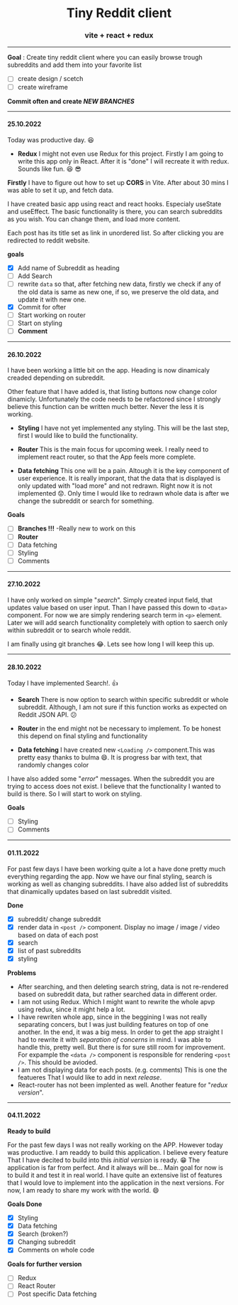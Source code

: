# <center>Tiny Reddit client</center>
### <center>vite + react + redux</center>
---
**Goal** : Create tiny reddit client where you can easily browse trough subreddits and add them into your favorite list

- [ ] create design / scetch
- [ ] create wireframe

**Commit often and create *NEW BRANCHES***

---
#### 25.10.2022

Today was productive day. :satisfied:

- **Redux**
  I might not even use Redux for this project. Firstly I am going to write this app only in React. After it is "done" I will recreate it with redux. Sounds like fun. :laughing: :sunglasses:

**Firstly** I have to figure out how to set up **CORS** in Vite. After about 30 mins I was able to set it up, and fetch data.

I have created basic app using react and react hooks. Especialy useState and useEffect.
The basic functionality is there, you can search subreddits as you wish. You can change them, and load more content.

Each post has its title set as link in unordered list. So after clicking you are redirected to reddit website.

**goals**
- [x] Add name of Subreddit as heading
- [ ] Add Search
- [ ] rewrite <code>data</code> so that, after fetching new data, firstly we check if any of the old data is same as new one, if so, we preserve the old data, and update it with new one.
- [x] Commit for ofter
- [ ] Start working on router
- [ ] Start on styling
- [ ] **Comment**

---
#### 26.10.2022

I have been working a little bit on the app. Heading is now dinamicaly creaded depending on subreddit.

Other feature that I have added is, that listing buttons now change color dinamicly. Unfortunately the code needs to be refactored since I strongly believe this function can be written much better. Never the less it is working.

- **Styling**
  I have not yet implemented any styling. This will be the last step, first I would like to build the functionality.

- **Router**
  This is the main focus for upcoming week. I really need to implement react router, so that the App feels more complete. 

- **Data fetching**
  This one will be a pain. Altough it is the key component of user experience. It is really imporant, that the data that is displayed is only updated with "load more" and not redrawn. Right now it is not implemented :worried:. Only time I would like to redrawn whole data is after we change the subreddit or search for something.

**Goals**
- [ ] **Branches !!!** -Really new to work on this
- [ ] **Router**
- [ ] Data fetching
- [ ] Styling
- [ ] Comments

---
#### 27.10.2022

I have only worked on simple "*search*". Simply created input field, that updates value based on user input. Than I have passed this down to `<Data>` component. For now we are simply rendering search term in `<p>` element. Later we will add search functionality completely with option to saerch only within subreddit or to search whole reddit.

I am finally using git branches :joy:. Lets see how long I will keep this up. 

---
#### 28.10.2022
Today I have implemented Search!. :thumbsup:

- **Search**
There is now option to search within specific subreddit or whole subreddit. Although, I am not sure if this function works as expected on Reddit JSON API. :confused:

- **Router** 
  in the end might not be necessary to implement. To be honest this depend on final styling and functionality

- **Data fetching** 
 I have created new `<Loading />` component.This was pretty easy thanks to bulma :smile:. It is progress bar with text, that randomly changes color

I have also added some "*error*" messages. When the subreddit you are trying to access does not exist. I believe that the functionality I wanted to build is there. So I will start to work on styling.

**Goals**

- [ ] Styling
- [ ] Comments

---
#### 01.11.2022
For past few days I have been working quite a lot a have done pretty much everything regarding the app. Now we have our final styling, search is working as well as changing subreddits. I have also added list of subreddits that dinamically updates based on last subreddit visited.

**Done**
- [x] subreddit/ change subreddit
- [x] render data in `<post />` component. Display no image / image / video based on data of each post
- [x] search
- [x] list of past subreddits
- [x] styling

**Problems**
- After searching, and then deleting search string, data is not re-rendered based on subreddit data, but rather searched data in different order.
- I am not using Redux. Which I might want to rewrite the whole apvp using redux, since it might help a lot.
- I have rewriten whole app, since in the beggining I was not really separating concers, but I was just building features on top of one another. In the end, it was a big mess. In order to get the app straight I had to rewrite it with *separation of concerns* in mind. I was able to handle this, pretty well. But there is for sure still room for improvement. For expample the `<data />` component is responsible for rendering `<post />`. This should be avioded.
- I am not displaying data for each posts. (e.g. comments) This is one the featueres That I would like to add in next *release*.
- React-router has not been implented as well. Another feature for "*redux version*".

---

#### 04.11.2022

**Ready to build**

For the past few days I was not really working on the APP. However today was productive. I am readdy to build this application. I believe every feature That I have decited to build into this *initial version* is ready. :grin:
The application is far from perfect. And it always will be... Main goal for now is to build it and test it in real world. I have quite an extensive list of features that I would love to implement into the application in the next versions. For now, I am ready to share my work with the world. :smile:

**Goals Done**
- [x] Styling
- [x] Data fetching
- [x] Search (broken?)
- [x] Changing subreddit
- [x] Comments on whole code

**Goals for further version**
- [ ] Redux
- [ ] React Router
- [ ] Post specific Data fetching
